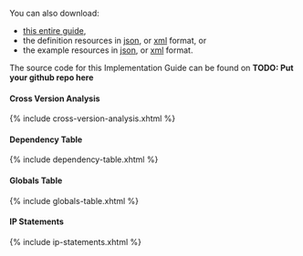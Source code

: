 
You can also download:

* [this entire guide](full-ig.zip),
* the definition resources in [json](definitions.json.zip), or [xml](definitions.xml.zip) format, or
* the example resources in [json](examples.json.zip), or [xml](examples.xml.zip) format.

The source code for this Implementation Guide can be found on **TODO: Put your github repo here**

#### Cross Version Analysis

{% include cross-version-analysis.xhtml %}

#### Dependency Table

{% include dependency-table.xhtml %}

#### Globals Table

{% include globals-table.xhtml %}

#### IP Statements

{% include ip-statements.xhtml %}